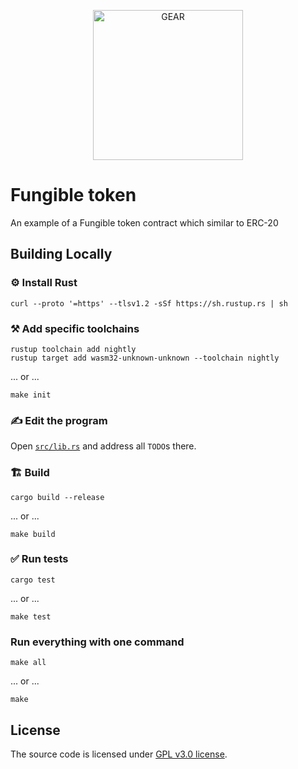 <p align="center">
  <a href="https://gitpod.io/#https://github.com/gear-academy/fungible-token">
    <img src="https://gitpod.io/button/open-in-gitpod.svg" width="240" alt="GEAR">
  </a>
</p>

# Fungible token
An example of a Fungible token contract which similar to ERC-20

## Building Locally

### ⚙️ Install Rust

```shell
curl --proto '=https' --tlsv1.2 -sSf https://sh.rustup.rs | sh
```

### ⚒️ Add specific toolchains

```shell
rustup toolchain add nightly
rustup target add wasm32-unknown-unknown --toolchain nightly
```

... or ...

```shell
make init
```

### ✍️ Edit the program

Open [`src/lib.rs`](src/lib.rs) and address all `TODO`s there.

### 🏗️ Build

```shell
cargo build --release
```

... or ...

```shell
make build
```

### ✅ Run tests

```shell
cargo test
```

... or ...

```shell
make test
```

### Run everything with one command

```shell
make all
```

... or ...

```shell
make
```

## License

The source code is licensed under [GPL v3.0 license](LICENSE).
